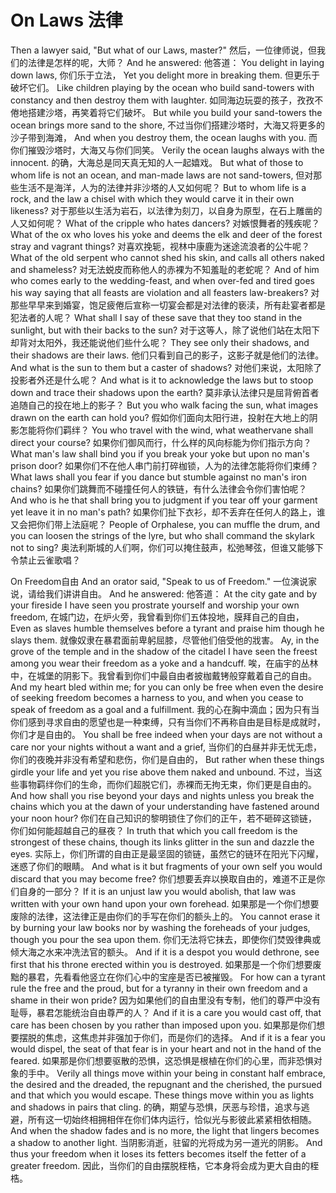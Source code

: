 # On Laws 法律

Then a lawyer said, "But what of our Laws, master?"
然后，一位律师说，但我们的法律是怎样的呢，大师？
And he answered:
他答道：
You delight in laying down laws,
你们乐于立法，
Yet you delight more in breaking them.
但更乐于破坏它们。
Like children playing by the ocean who build sand-towers with constancy and then destroy them with laughter.
如同海边玩耍的孩子，孜孜不倦地搭建沙塔，再笑着将它们破坏。
But while you build your sand-towers the ocean brings more sand to the shore,
不过当你们搭建沙塔时，大海又将更多的沙子带到海滩，
And when you destroy them, the ocean laughs with you.
而你们摧毁沙塔时，大海又与你们同笑。
Verily the ocean laughs always with the innocent.
的确，大海总是同天真无知的人一起嬉戏。
But what of those to whom life is not an ocean, and man-made laws are not sand-towers,
但对那些生活不是海洋，人为的法律并非沙塔的人又如何呢？
But to whom life is a rock, and the law a chisel with which they would carve it in their own likeness?
对于那些以生活为岩石，以法律为刻刀，以自身为原型，在石上雕凿的人又如何呢？
What of the cripple who hates dancers?
对嫉恨舞者的残疾呢？
What of the ox who loves his yoke and deems the elk and deer of the forest stray and vagrant things?
对喜欢挽轭，视林中康鹿为迷途流浪者的公牛呢？
What of the old serpent who cannot shed his skin, and calls all others naked and shameless?
对无法蜕皮而称他人的赤裸为不知羞耻的老蛇呢？
And of him who comes early to the wedding-feast, and when over-fed and tired goes his way saying that all feasts are violation and all feasters law-breakers?
对那些早早来到婚宴，饱足疲倦后宣称一切宴会都是对法律的亵渎，所有赴宴者都是犯法者的人呢？
What shall I say of these save that they too stand in the sunlight, but with their backs to the sun?
对于这等人，除了说他们站在太阳下却背对太阳外，我还能说他们些什么呢？
They see only their shadows, and their shadows are their laws.
他们只看到自己的影子，这影子就是他们的法律。
And what is the sun to them but a caster of shadows?
对他们来说，太阳除了投影者外还是什么呢？
And what is it to acknowledge the laws but to stoop down and trace their shadows upon the earth?
莫非承认法律只是屈背俯首者追随自己的投在地上的影子？
But you who walk facing the sun, what images drawn on the earth can hold you?
假如你们面向太阳行进，投射在大地上的阴影怎能将你们羁绊？
You who travel with the wind, what weathervane shall direct your course?
如果你们御风而行，什么样的风向标能为你们指示方向？
What man's law shall bind you if you break your yoke but upon no man's prison door?
如果你们不在他人串门前打碎枷锁，人为的法律怎能将你们束缚？
What laws shall you fear if you dance but stumble against no man's iron chains?
如果你们跳舞而不碰撞任何人的铁链，有什么法律会令你们害怕呢？
And who is he that shall bring you to judgment if you tear off your garment yet leave it in no man's path?
如果你们扯下衣衫，却不丢弃在任何人的路上，谁又会把你们带上法庭呢？
People of Orphalese, you can muffle the drum, and you can loosen the strings of the lyre, but who shall command the skylark not to sing?
奥法利斯城的人们啊，你们可以掩住鼓声，松弛琴弦，但谁又能够下令禁止云雀歌唱？

On Freedom自由
And an orator said, "Speak to us of Freedom."
一位演说家说，请给我们讲讲自由。
And he answered:
他答道：
At the city gate and by your fireside I have seen you prostrate yourself and worship your own freedom,
在城门边，在炉火旁，我曾看到你们五体投地，膜拜自己的自由，
Even as slaves humble themselves before a tyrant and praise him though he slays them.
就像奴隶在暴君面前卑躬屈膝，尽管他们倍受他的戕害。
Ay, in the grove of the temple and in the shadow of the citadel I have seen the freest among you wear their freedom as a yoke and a handcuff.
唉，在庙宇的丛林中，在城堡的阴影下。我曾看到你们中最自由者披枷戴铐般穿戴着自己的自由。
And my heart bled within me; for you can only be free when even the desire of seeking freedom becomes a harness to you, and when you cease to speak of freedom as a goal and a fulfillment.
我的心在胸中滴血；因为只有当你们感到寻求自由的愿望也是一种束缚，只有当你们不再称自由是目标是成就时，你们才是自由的。
You shall be free indeed when your days are not without a care nor your nights without a want and a grief,
当你们的白昼并非无忧无虑，你们的夜晚并非没有希望和悲伤，你们是自由的，
But rather when these things girdle your life and yet you rise above them naked and unbound.
不过，当这些事物羁绊你们的生命，而你们超脱它们，赤裸而无拘无束，你们更是自由的。
And how shall you rise beyond your days and nights unless you break the chains which you at the dawn of your understanding have fastened around your noon hour?
你们在自己知识的黎明锁住了你们的正午，若不砸碎这锁链，你们如何能超越自己的昼夜？
In truth that which you call freedom is the strongest of these chains, though its links glitter in the sun and dazzle the eyes.
实际上，你们所谓的自由正是最坚固的锁链，虽然它的链环在阳光下闪耀，迷惑了你们的眼睛。
And what is it but fragments of your own self you would discard that you may become free?
你们想要丢弃以换取自由的，难道不正是你们自身的一部分？
If it is an unjust law you would abolish, that law was written with your own hand upon your own forehead.
如果那是一个你们想要废除的法律，这法律正是由你们的手写在你们的额头上的。
You cannot erase it by burning your law books nor by washing the foreheads of your judges, though you pour the sea upon them.
你们无法将它抹去，即使你们焚毁律典或倾大海之水来冲洗法官的额头。
And if it is a despot you would dethrone, see first that his throne erected within you is destroyed.
如果那是一个你们想要废黜的暴君，先看看他竖立在你们心中的宝座是否已被摧毁。
For how can a tyrant rule the free and the proud, but for a tyranny in their own freedom and a shame in their won pride?
因为如果他们的自由里没有专制，他们的尊严中没有耻辱，暴君怎能统治自由尊严的人？
And if it is a care you would cast off, that care has been chosen by you rather than imposed upon you.
如果那是你们想要摆脱的焦虑，这焦虑并非强加于你们，而是你们的选择。
And if it is a fear you would dispel, the seat of that fear is in your heart and not in the hand of the feared.
如果那是你们想要驱散的恐惧，这恐惧是根植在你们的心里，而非恐惧对象的手中。
Verily all things move within your being in constant half embrace, the desired and the dreaded, the repugnant and the cherished, the pursued and that which you would escape. These things move within you as lights and shadows in pairs that cling.
的确，期望与恐惧，厌恶与珍惜，追求与逃避，所有这一切始终相拥相伴在你们体内运行，恰似光与影彼此紧紧相依相随。
And when the shadow fades and is no more, the light that lingers becomes a shadow to another light.
当阴影消逝，驻留的光将成为另一道光的阴影。
And thus your freedom when it loses its fetters becomes itself the fetter of a greater freedom.
因此，当你们的自由摆脱桎梏，它本身将会成为更大自由的桎梏。